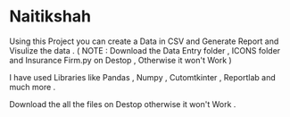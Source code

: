 # Naitikshah
Using this Project you can create a Data in CSV and Generate Report and Visulize the data . ( NOTE : Download the Data Entry folder , ICONS folder  and Insurance Firm.py on Destop , Otherwise it won't Work ) 

I have used Libraries like Pandas , Numpy , Cutomtkinter , Reportlab and much more . 

Download the all the files on Destop otherwise it won't Work . 

